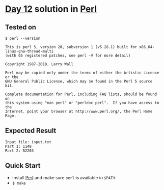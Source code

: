 # [Day 12](https://adventofcode.com/2020/day/12) solution in [Perl](https://www.perl.org/)

## Tested on

```console
$ perl --version

This is perl 5, version 28, subversion 1 (v5.28.1) built for x86_64-linux-gnu-thread-multi
(with 65 registered patches, see perl -V for more detail)

Copyright 1987-2018, Larry Wall

Perl may be copied only under the terms of either the Artistic License or the
GNU General Public License, which may be found in the Perl 5 source kit.

Complete documentation for Perl, including FAQ lists, should be found on
this system using "man perl" or "perldoc perl".  If you have access to the
Internet, point your browser at http://www.perl.org/, the Perl Home Page.
```

## Expected Result

```console
Input file: input.txt
Part 1: 1148
Part 2: 52203
```

## Quick Start

- install [Perl](https://www.perl.org/get.html) and make sure `perl` is available in `$PATH`
- `$ make`

